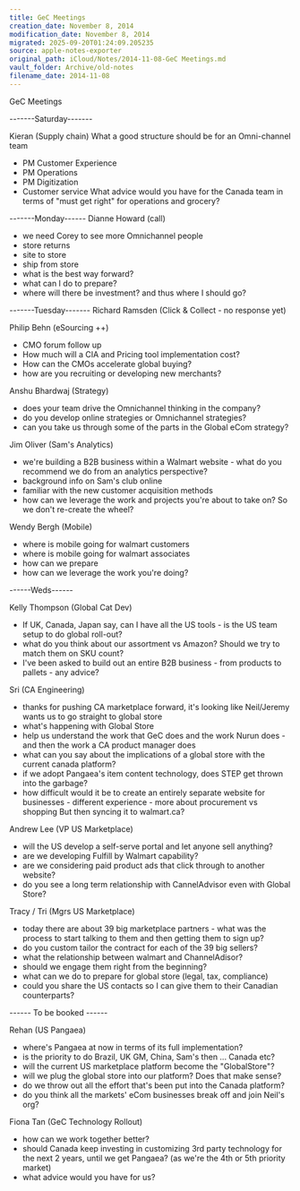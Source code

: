 ```yaml
---
title: GeC Meetings
creation_date: November 8, 2014
modification_date: November 8, 2014
migrated: 2025-09-20T01:24:09.205235
source: apple-notes-exporter
original_path: iCloud/Notes/2014-11-08-GeC Meetings.md
vault_folder: Archive/old-notes
filename_date: 2014-11-08
---
```



GeC Meetings 

-------Saturday-------

Kieran (Supply chain)
What a good structure should be for an Omni-channel team
- PM Customer Experience
- PM Operations
- PM Digitization
- Customer service
What advice would you have for the Canada team in terms of "must get right" for operations and grocery?

-------Monday------
Dianne Howard (call)
- we need Corey to see more Omnichannel people 
- store returns
- site to store
- ship from store
- what is the best way forward?
- what can I do to prepare?
- where will there be investment? and thus where I should go?

-------Tuesday-------
Richard Ramsden (Click & Collect - no response yet)

Philip Behn (eSourcing ++)
- CMO forum follow up
- How much will a CIA and Pricing tool implementation cost?
- How can the CMOs accelerate global buying?
- how are you recruiting or developing new merchants?

Anshu Bhardwaj (Strategy)
- does your team drive the Omnichannel thinking in the company?
- do you develop online strategies or Omnichannel strategies?
- can you take us through some of the parts in the Global eCom strategy?

Jim Oliver (Sam's Analytics)
- we're building a B2B business within a Walmart website - what do you recommend we do from an analytics perspective?
- background info on Sam's club online
- familiar with the new customer acquisition methods
- how can we leverage the work and projects you're about to take on? So we don't re-create the wheel?

Wendy Bergh (Mobile)
- where is mobile going for walmart customers 
- where is mobile going for walmart associates
- how can we prepare
- how can we leverage the work you're doing?

------Weds------

Kelly Thompson (Global Cat Dev)
- If UK, Canada, Japan say, can I have all the US tools - is the US team setup to do global roll-out?
- what do you think about our assortment vs Amazon? Should we try to match them on SKU count?
- I've been asked to build out an entire B2B business - from products to pallets - any advice?

Sri (CA Engineering)
- thanks for pushing CA marketplace forward, it's looking like Neil/Jeremy wants us to go straight to global store
- what's happening with Global Store
- help us understand the work that GeC does and the work Nurun does - and then the work a CA product manager does
- what can you say about the implications of a global store with the current canada platform? 
- if we adopt Pangaea's item content technology, does STEP get thrown into the garbage?
- how difficult would it be to create an entirely separate website for businesses - different experience - more about procurement vs shopping
But then syncing it to walmart.ca?
 

Andrew Lee (VP US Marketplace)
- will the US develop a self-serve portal and let anyone sell anything?
- are we developing Fulfill by Walmart capability?
- are we considering paid product ads that click through to another website?
- do you see a long term relationship with CannelAdvisor even with Global Store?

Tracy / Tri (Mgrs US Marketplace)
- today there are about 39 big marketplace partners - what was the process to start talking to them and then getting them to sign up?
- do you custom tailor the contract for each of the 39 big sellers?
- what the relationship between walmart and ChannelAdisor?
- should we engage them right from the beginning?
- what can we do to prepare for global store (legal, tax, compliance)
- could you share the US contacts so I can give them to their Canadian counterparts?

------ To be booked ------

Rehan (US Pangaea)
- where's Pangaea at now in terms of its full implementation?
- is the priority to do Brazil, UK GM, China, Sam's then ... Canada etc?
- will the current US marketplace platform become the "GlobalStore"?
- will we plug the global store into our platform? Does that make sense?
- do we throw out all the effort that's been put into the Canada platform?
- do you think all the markets' eCom businesses break off and join Neil's org?

Fiona Tan (GeC Technology Rollout)
- how can we work together better?
- should Canada keep investing in customizing 3rd party technology for the next 2 years, until we get Pangaea? (as we're the 4th or 5th priority market)
- what advice would you have for us?

